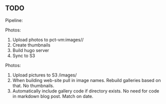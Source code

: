 ## TODO


Pipeline:

Photos:
 1. Upload photos to pct-vm:images/<date>/
 2. Create thumbnails
 3. Build hugo server
 4. Sync to S3

 Photos:
 1. Upload pictures to S3 /images/<data>
 2. When building web-site pull in image names. Rebuild galleries based on that. No thumbnails.
 3. Automatically include gallery code if directory exists. No need for code in markdown blog post. Match on date.

 
